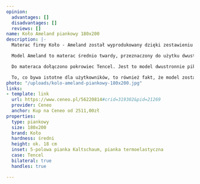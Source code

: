 ```yaml
---
opinion:
  advantages: []
  disadvantages: []
  reviews: []
name: Koło Ameland piankowy 180x200
description: |-
  Materac firmy Koło - Ameland został wyprodukowany dzięki zestawieniu dwóch rodzajów pianek. Jego główną część stanowi wysokoelastyczna, pięciopolowa pianka Kaltschaum. Na powierzchni pianki znajdują się symetryczne wcięcia, które zapewniają prawidłową wentylację wewnątrz materaca. Zewnętrzna warstwa to pianka termoelastyczna. Jest to rodzaj tworzywa, które pod wpływem temperatury zmienia poziom swojej twardości. Takie właściwości gwarantują użytkownikowi komfortowy wypoczynek przez całą noc bez obawy o zmęczenie.

  Model Ameland to materac średnio twardy, przeznaczony do użytku dwustronnego. Każda ze stron różni się od siebie poziomem twardości. W zależności od preferencji użytkownika możliwy jest wybór wersji twardszej - H3 - lub miękkiej - H2. Oprócz tego materac posiada pięć stref twardości, odpowiadających za właściwe podparcie poszczególnych części ciała podczas snu. Zastosowanie pianki o różnych stopniach twardości sprawia, że materac świetnie dostosowuje się do sylwetki i ciężaru ciała każdej osoby.

  Do materaca dołączono pokrowiec Tencel. Jest to model dwustronnie pikowany za pomocą owaty o właściwościach antyalergicznych. Ponadto materiał, z którego zostało wykonane pokrycie, jest bardzo miękki i delikatny. Te właściwości czynią go idealnym dla alergików i osób ze skłonnościami do uczuleń lub podrażnień skórnych. Pokrowiec należy prać w temperaturze 60°C.

  To, co bywa istotne dla użytkowników, to również fakt, że model został wyposażony w cztery uchwyty, ułatwiające jego przenoszenie i odwracanie.
photo: "/uploads/kolo-ameland-piankowy-180x200.jpg"
links:
- template: link
  url: https://www.ceneo.pl/56220814#crid=319302&pid=21269
  provider: Ceneo
  anchor: Kup na Ceneo od 2511,00zł
properties:
  type: piankowy
  size: 180x200
  brand: Koło
  hardness: średni
  height: ok. 18 cm
  inset: 5-polowa pianka Kaltschaum, pianka termoelastyczna
  case: Tencel
  bilateral: true
  handles: true

---
```

